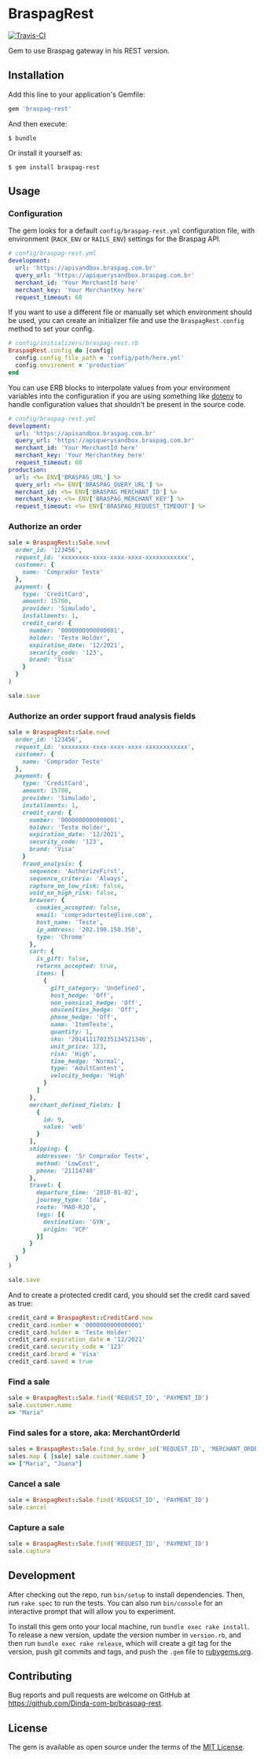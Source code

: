 # BraspagRest

[![Travis-CI](https://travis-ci.org/Dinda-com-br/braspag-rest.svg?branch=master)](https://travis-ci.org/Dinda-com-br/braspag-rest)

Gem to use Braspag gateway in his REST version.

## Installation

Add this line to your application's Gemfile:

```ruby
gem 'braspag-rest'
```

And then execute:

    $ bundle

Or install it yourself as:

    $ gem install braspag-rest

## Usage

### Configuration

The gem looks for a default `config/braspag-rest.yml` configuration file, with
environment (`RACK_ENV` or `RAILS_ENV`) settings for the Braspag API.

```yml
# config/braspag-rest.yml
development:
  url: 'https://apisandbox.braspag.com.br'
  query_url: 'https://apiquerysandbox.braspag.com.br'
  merchant_id: 'Your MerchantId here'
  merchant_key: 'Your MerchantKey here'
  request_timeout: 60
```

If you want to use a different file or manually set which environment should be
used, you can create an initializer file and use the `BraspagRest.config` method
to set your config.

```ruby
# config/initializers/braspag-rest.rb
BraspagRest.config do |config|
  config.config_file_path = 'config/path/here.yml'
  config.enviroment = 'production'
end
```

You can use ERB blocks to interpolate values from your environment variables into
the configuration if you are using something like [dotenv](https://github.com/bkeepers/dotenv)
to handle configuration values that shouldn't be present in the source code.

```yml
# config/braspag-rest.yml
development:
  url: 'https://apisandbox.braspag.com.br'
  query_url: 'https://apiquerysandbox.braspag.com.br'
  merchant_id: 'Your MerchantId here'
  merchant_key: 'Your MerchantKey here'
  request_timeout: 60
production:
  url: <%= ENV['BRASPAG_URL'] %>
  query_url: <%= ENV['BRASPAG_QUERY_URL'] %>
  merchant_id: <%= ENV['BRASPAG_MERCHANT_ID'] %>
  merchant_key: <%= ENV['BRASPAG_MERCHANT_KEY'] %>
  request_timeout: <%= ENV['BRASPAG_REQUEST_TIMEOUT'] %>
```

### Authorize an order

```rb
sale = BraspagRest::Sale.new(
  order_id: '123456',
  request_id: 'xxxxxxxx-xxxx-xxxx-xxxx-xxxxxxxxxxxx',
  customer: {
    name: 'Comprador Teste'
  },
  payment: {
    type: 'CreditCard',
    amount: 15700,
    provider: 'Simulado',
    installments: 1,
    credit_card: {
      number: '0000000000000001',
      holder: 'Teste Holder',
      expiration_date: '12/2021',
      security_code: '123',
      brand: 'Visa'
    }
  }
)

sale.save
```

### Authorize an order support fraud analysis fields

```rb
sale = BraspagRest::Sale.new(
  order_id: '123456',
  request_id: 'xxxxxxxx-xxxx-xxxx-xxxx-xxxxxxxxxxxx',
  customer: {
    name: 'Comprador Teste'
  },
  payment: {
    type: 'CreditCard',
    amount: 15700,
    provider: 'Simulado',
    installments: 1,
    credit_card: {
      number: '0000000000000001',
      holder: 'Teste Holder',
      expiration_date: '12/2021',
      security_code: '123',
      brand: 'Visa'
    }
    fraud_analysis: {
      sequence: 'AuthorizeFirst',
      sequence_criteria: 'Always',
      capture_on_low_risk: false,
      void_on_high_risk: false,
      browser: {
        cookies_accepted: false,
        email: 'compradorteste@live.com',
        host_name: 'Teste',
        ip_address: '202.190.150.350',
        type: 'Chrome'
      },
      cart: {
        is_gift: false,
        returns_accepted: true,
        items: [
          {
            gift_category: 'Undefined',
            host_hedge: 'Off',
            non_sensical_hedge: 'Off',
            obscenities_hedge: 'Off',
            phone_hedge: 'Off',
            name: 'ItemTeste',
            quantity: 1,
            sku: '201411170235134521346',
            unit_price: 123,
            risk: 'High',
            time_hedge: 'Normal',
            type: 'AdultContent',
            velocity_hedge: 'High'
          }
        ]
      },
      merchant_defined_fields: [
        {
          id: 9,
          value: 'web'
        }
      ],
      shipping: {
        addressee: 'Sr Comprador Teste',
        method: 'LowCost',
        phone: '21114740'
      },
      travel: {
        departure_time: '2010-01-02',
        journey_type: 'Ida',
        route: 'MAO-RJO',
        legs: [{
          destination: 'GYN',
          origin: 'VCP'
        }]
      }
    }
  }
)

sale.save
```

And to create a protected credit card, you should set the credit card saved as true:

```rb
credit_card = BraspagRest::CreditCard.new
credit_card.number = '0000000000000001'
credit_card.holder = 'Teste Holder'
credit_card.expiration_date = '12/2021'
credit_card.security_code = '123'
credit_card.brand = 'Visa'
credit_card.saved = true
```

### Find a sale

```rb
sale = BraspagRest::Sale.find('REQUEST_ID', 'PAYMENT_ID')
sale.customer.name
=> "Maria"
```

### Find sales for a store, aka: MerchantOrderId

```rb
sales = BraspagRest::Sale.find_by_order_id('REQUEST_ID', 'MERCHANT_ORDER_ID')
sales.map { |sale| sale.customer.name }
=> ["Maria", "Joana"]
```

### Cancel a sale

```rb
sale = BraspagRest::Sale.find('REQUEST_ID', 'PAYMENT_ID')
sale.cancel
```

### Capture a sale

```rb
sale = BraspagRest::Sale.find('REQUEST_ID', 'PAYMENT_ID')
sale.capture
```

## Development

After checking out the repo, run `bin/setup` to install dependencies. Then, run `rake spec` to run the tests. You can also run `bin/console` for an interactive prompt that will allow you to experiment.

To install this gem onto your local machine, run `bundle exec rake install`. To release a new version, update the version number in `version.rb`, and then run `bundle exec rake release`, which will create a git tag for the version, push git commits and tags, and push the `.gem` file to [rubygems.org](https://rubygems.org).

## Contributing

Bug reports and pull requests are welcome on GitHub at https://github.com/Dinda-com-br/braspag-rest.


## License

The gem is available as open source under the terms of the [MIT License](http://opensource.org/licenses/MIT).
